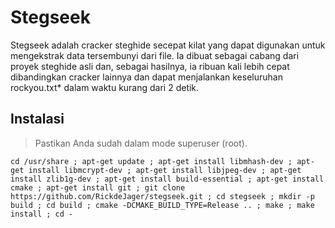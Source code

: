 # Stegseek 

Stegseek adalah cracker steghide secepat kilat yang dapat digunakan untuk mengekstrak data tersembunyi dari file. Ia dibuat sebagai cabang dari proyek steghide asli dan, sebagai hasilnya, ia ribuan kali lebih cepat dibandingkan cracker lainnya dan dapat menjalankan keseluruhan rockyou.txt* dalam waktu kurang dari 2 detik.

## Instalasi 

> Pastikan Anda sudah dalam mode superuser (root).

```
cd /usr/share ; apt-get update ; apt-get install libmhash-dev ; apt-get install libmcrypt-dev ; apt-get install libjpeg-dev ; apt-get install zlib1g-dev ; apt-get install build-essential ; apt-get install cmake ; apt-get install git ; git clone https://github.com/RickdeJager/stegseek.git ; cd stegseek ; mkdir -p build ; cd build ; cmake -DCMAKE_BUILD_TYPE=Release .. ; make ; make install ; cd -
```
